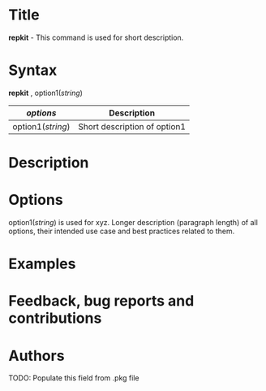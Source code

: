 # Title

__repkit__ - This command is used for short description.

# Syntax

__repkit__ , option1(_string_)

| _options_ | Description |
|-----------|-------------|
| option1(_string_)   | Short description of option1  |

# Description

<!--- Longer description of the intended use of the command and best practices related to the usage. -->

# Options

<!--- Longer description (paragraph length) of all options, their intended use case and best practices related to them. -->

option1(_string_) is used for xyz. Longer description (paragraph length) of all options, their intended use case and best practices related to them.

# Examples

<!--- A couple of examples to help the user get started and a short explanation of each of them. -->

# Feedback, bug reports and contributions

<!--- A couple of examples to help the user get started and a short explanation of each of them. -->

# Authors

TODO: Populate this field from .pkg file
